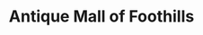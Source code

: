 ---
title: "Antique Mall of Foothills"
url: /jonesville/antique-mall-of-foothills/
shop: antiques
---